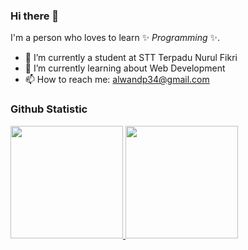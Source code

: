 ### Hi there 👋

I'm a person who loves to learn ✨ _Programming_ ✨.

- 🔭 I’m currently a student at STT Terpadu Nurul Fikri 
- 🌱 I’m currently learning about Web Development
- 📫 How to reach me: alwandp34@gmail.com

<!-- - 👯 I’m looking to collaborate on ...
- 🤔 I’m looking for help with ... 
- 💬 Ask me about ... 
- 😄 Pronouns: ... 
- ⚡ Fun fact: ... -->

### Github Statistic  
<p align="left">
<a href="https://github.com/alwandp">
  <img height="180em" src="https://github-readme-stats-eight-theta.vercel.app/api?username=alwandp&show_icons=true&theme=algolia&include_all_commits=true&count_private=true"/>
  <img height="180em" src="https://github-readme-stats-eight-theta.vercel.app/api/top-langs/?username=alwandp&layout=compact&langs_count=8&theme=algolia"/>
</a>
</p>
